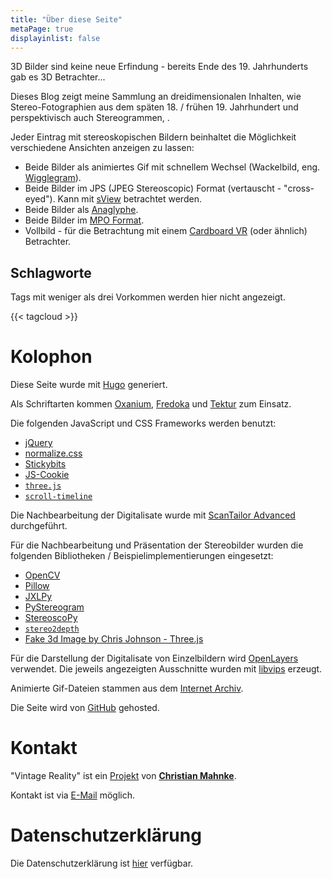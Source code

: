 ```yaml
---
title: "Über diese Seite"
metaPage: true
displayinlist: false
---
```


3D Bilder sind keine neue Erfindung - bereits Ende des 19. Jahrhunderts gab es 3D Betrachter...

Dieses Blog zeigt meine Sammlung an dreidimensionalen Inhalten, wie Stereo-Fotographien aus dem späten 18. / frühen 19. Jahrhundert und perspektivisch auch Stereogrammen, .

Jeder Eintrag mit stereoskopischen Bildern beinhaltet die Möglichkeit verschiedene Ansichten anzeigen zu lassen:
* Beide Bilder als animiertes Gif mit schnellem Wechsel (Wackelbild, eng. [Wigglegram](https://en.wikipedia.org/wiki/Wiggle_stereoscopy)).
* Beide Bilder im JPS (JPEG Stereoscopic) Format (vertauscht - "cross-eyed"). Kann mit [sView](http://www.sview.ru/en/) betrachtet werden.
* Beide Bilder als [Anaglyphe](https://de.wikipedia.org/wiki/Anaglyph_3D).
* Beide Bilder im [MPO Format](https://de.wikipedia.org/wiki/Multi_Picture_Object).
* Vollbild - für die Betrachtung mit einem [Cardboard VR](https://de.wikipedia.org/wiki/Google_Cardboard) (oder ähnlich) Betrachter.

## Schlagworte

Tags mit weniger als drei Vorkommen werden hier nicht angezeigt.

{{< tagcloud >}}

# Kolophon

Diese Seite wurde mit [Hugo](https://gohugo.io/) generiert.

Als Schriftarten kommen [Oxanium](https://github.com/sevmeyer/oxanium), [Fredoka](https://github.com/hafontia-zz/Fredoka-One) und [Tektur](https://github.com/hyvyys/Tektur) zum Einsatz.

Die folgenden JavaScript und CSS Frameworks werden benutzt:
* [jQuery](https://jquery.com/)
* [normalize.css](https://necolas.github.io/normalize.css/)
* [Stickybits](https://dollarshaveclub.github.io/stickybits/)
* [JS-Cookie](https://github.com/js-cookie/js-cookie)
* [`three.js`](https://threejs.org/)
* [`scroll-timeline`](https://github.com/flackr/scroll-timeline)

Die Nachbearbeitung der Digitalisate wurde mit [ScanTailor Advanced](https://github.com/4lex4/scantailor-advanced) durchgeführt.

Für die Nachbearbeitung und Präsentation der Stereobilder wurden die folgenden Bibliotheken / Beispielimplementierungen eingesetzt:
* [OpenCV](https://opencv.org/)
* [Pillow](https://pillow.readthedocs.io/en/stable/index.html)
* [JXLPy](https://github.com/olokelo/jxlpy)
* [PyStereogram](https://github.com/yxiao1996/pystereogram)
* [StereoscoPy](https://github.com/2sh/StereoscoPy)
* [`stereo2depth`](https://github.com/pairote/stereo2depth)
* [Fake 3d Image by Chris Johnson - Three.js](https://codepen.io/chrisjdesigner/pen/yLzopXW)

Für die Darstellung der Digitalisate von Einzelbildern wird [OpenLayers](https://openlayers.org/) verwendet. Die jeweils angezeigten Ausschnitte wurden mit [libvips](https://libvips.github.io/libvips/) erzeugt.

Animierte Gif-Dateien stammen aus dem [Internet Archiv](https://gifcities.org/).

Die Seite wird von [GitHub](https://github.com/) gehosted.

# Kontakt

"Vintage Reality" ist ein [Projekt](https://projektemacher.org) von **[Christian Mahnke](https://christianmahnke.de/)**.

Kontakt ist via [E-Mail](mailto:vintagereality@projektemacher.org) möglich.

# Datenschutzerklärung

Die Datenschutzerklärung ist [hier](/privacy) verfügbar.
